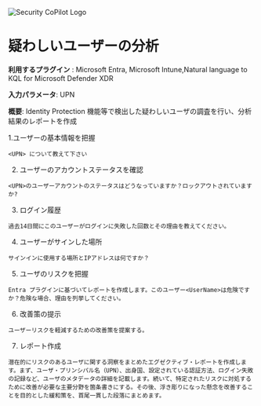 ![Security CoPilot Logo](https://github.com/ninjyanaka/Copilot-For-Security/blob/main/Promptbook%20samples/ic_fluent_copilot_64_64%402x.png)  
# 疑わしいユーザーの分析

**利用するプラグイン** : Microsoft Entra, Microsoft Intune,Natural language to KQL for Microsoft Defender XDR

**入力パラメータ**: UPN

**概要**: Identity Protection 機能等で検出した疑わしいユーザの調査を行い、分析結果のレポートを作成

1.ユーザーの基本情報を把握
 ```
<UPN> について教えて下さい
 ```
2. ユーザーのアカウントステータスを確認
 ```
<UPN>のユーザーアカウントのステータスはどうなっていますか？ロックアウトされていますか?
 ```
3. ログイン履歴
 ```
過去14日間にこのユーザーがログインに失敗した回数とその理由を教えてください。
 ```
4. ユーザーがサインした場所
```
サインインに使用する場所とIPアドレスは何ですか？
```
5. ユーザのリスクを把握 
```
Entra プラグインに基づいてレポートを作成します。このユーザー<UserName>は危険ですか？危険な場合、理由を列挙してください。
```
6. 改善策の提示
```
ユーザーリスクを軽減するための改善策を提案する。
```
7. レポート作成
```
潜在的にリスクのあるユーザに関する洞察をまとめたエグゼクティブ・レポートを作成します。まず、ユーザ・プリンシパル名（UPN）、出身国、設定されている認証方法、ログイン失敗の記録など、ユーザのメタデータの詳細を記載します。続いて、特定されたリスクに対処するために改善が必要な主要分野を箇条書きにする。その後、浮き彫りになった懸念を改善することを目的とした緩和策を、首尾一貫した段落にまとめます。
```
